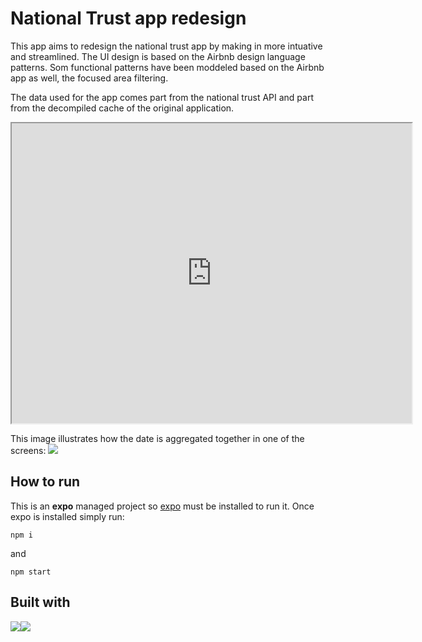 # National Trust app redesign
This app aims to redesign the national trust app by making in more intuative and streamlined.
The UI design is based on the Airbnb design language patterns. Som functional patterns have been
moddeled based on the Airbnb app as well, the focused area filtering. 

The data used for the app comes part from the national trust API and part from the decompiled cache of 
the original application.

<iframe src="https://drive.google.com/file/d/1TbCdPgx9YMXYJW3kQFxd5w2RkK78ICaR/preview" width="640" height="480" allow="autoplay"></iframe>

This image illustrates how the date is aggregated together in one of the screens:
<img src="
https://i.imgur.com/LmtJLhw.png"></img>

## How to run
This is an **expo** managed project so [expo](https://expo.dev/) must be installed to run it.
Once expo is installed simply run:

    npm i
 and

    npm start

## Built with
<img src="
https://www.datocms-assets.com/45470/1631026680-logo-react-native.png"></img><img src="
https://miro.medium.com/max/476/1*GJH5UaZjAV8Ql_vZcmMy-Q.png"></img>


